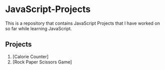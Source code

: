 # JavaScript-Projects

This is a repository that contains JavaScript Projects that I have worked on so far while learning JavaScript.

## Projects

1. [Calorie Counter]
2. [Rock Paper Scissors Game]
